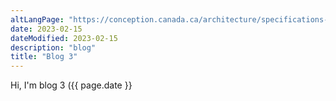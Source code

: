 ```yaml
---
altLangPage: "https://conception.canada.ca/architecture/specifications-contenu-architecture-information-canada.html"
date: 2023-02-15
dateModified: 2023-02-15
description: "blog"
title: "Blog 3"
---
```

<p>Hi, I'm blog 3 ({{ page.date }}</p>
